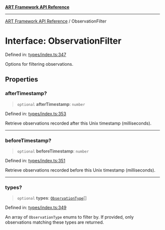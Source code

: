 [**ART Framework API Reference**](../README.md)

***

[ART Framework API Reference](../README.md) / ObservationFilter

# Interface: ObservationFilter

Defined in: [types/index.ts:347](https://github.com/hashangit/ART/blob/f2c01fe8faa76ca4df3209539d95509aac02e476/src/types/index.ts#L347)

Options for filtering observations.

## Properties

### afterTimestamp?

> `optional` **afterTimestamp**: `number`

Defined in: [types/index.ts:353](https://github.com/hashangit/ART/blob/f2c01fe8faa76ca4df3209539d95509aac02e476/src/types/index.ts#L353)

Retrieve observations recorded after this Unix timestamp (milliseconds).

***

### beforeTimestamp?

> `optional` **beforeTimestamp**: `number`

Defined in: [types/index.ts:351](https://github.com/hashangit/ART/blob/f2c01fe8faa76ca4df3209539d95509aac02e476/src/types/index.ts#L351)

Retrieve observations recorded before this Unix timestamp (milliseconds).

***

### types?

> `optional` **types**: [`ObservationType`](../enumerations/ObservationType.md)[]

Defined in: [types/index.ts:349](https://github.com/hashangit/ART/blob/f2c01fe8faa76ca4df3209539d95509aac02e476/src/types/index.ts#L349)

An array of `ObservationType` enums to filter by. If provided, only observations matching these types are returned.
